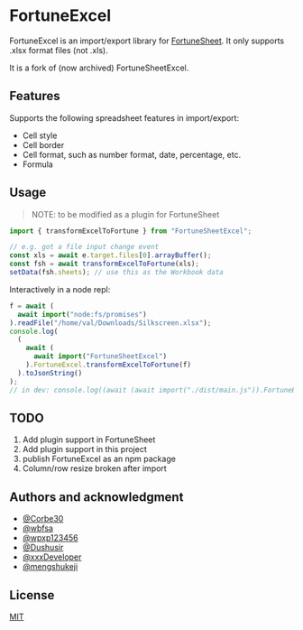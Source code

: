 # FortuneExcel

FortuneExcel is an import/export library for [FortuneSheet](https://github.com/ruilisi/fortune-sheet/).
It only supports .xlsx format files (not .xls).

It is a fork of (now archived) FortuneSheetExcel.

## Features

Supports the following spreadsheet features in import/export:

- Cell style
- Cell border
- Cell format, such as number format, date, percentage, etc.
- Formula

## Usage

> NOTE: to be modified as a plugin for FortuneSheet

```js
import { transformExcelToFortune } from "FortuneSheetExcel";

// e.g. got a file input change event
const xls = await e.target.files[0].arrayBuffer();
const fsh = await transformExcelToFortune(xls);
setData(fsh.sheets); // use this as the Workbook data
```

Interactively in a node repl:

```js
f = await (
  await import("node:fs/promises")
).readFile("/home/val/Downloads/Silkscreen.xlsx");
console.log(
  (
    await (
      await import("FortuneSheetExcel")
    ).FortuneExcel.transformExcelToFortune(f)
  ).toJsonString()
);
// in dev: console.log((await (await import("./dist/main.js")).FortuneExcel.transformExcelToFortune(f)).toJsonString())
```

## TODO

1. Add plugin support in FortuneSheet
2. Add plugin support in this project
3. publish FortuneExcel as an npm package
4. Column/row resize broken after import

## Authors and acknowledgment

- [@Corbe30](https://github.com/Corbe30)
- [@wbfsa](https://github.com/wbfsa)
- [@wpxp123456](https://github.com/wpxp123456)
- [@Dushusir](https://github.com/Dushusir)
- [@xxxDeveloper](https://github.com/xxxDeveloper)
- [@mengshukeji](https://github.com/mengshukeji)

## License

[MIT](http://opensource.org/licenses/MIT)
